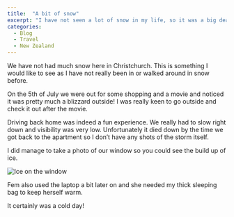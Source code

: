 ```yaml
---
title:  "A bit of snow"
excerpt: "I have not seen a lot of snow in my life, so it was a big deal for me when it happened in Christchurch!"
categories: 
  - Blog
  - Travel
  - New Zealand
---
```


We have not had much snow here in Christchurch. This is something I would like to see as I have not really been in or walked around in snow before.

On the 5th of July we were out for some shopping and a movie and noticed it was pretty much a blizzard outside! I was really keen to go outside and check it out after the movie.

Driving back home was indeed a fun experience. We really had to slow right down and visibility was very low. Unfortunately it died down by the time we got back to the apartment so I don’t have any shots of the storm itself.

I did manage to take a photo of our window so you could see the build up of ice.

![Ice on the window](https://photos.smugmug.com/New-Zealand/Best-of-New-Zealand/i-BSgMc2T/0/6f9a3589/XL/IMG_9597-XL.jpg)

Fem also used the laptop a bit later on and she needed my thick sleeping bag to keep herself warm.

It certainly was a cold day!